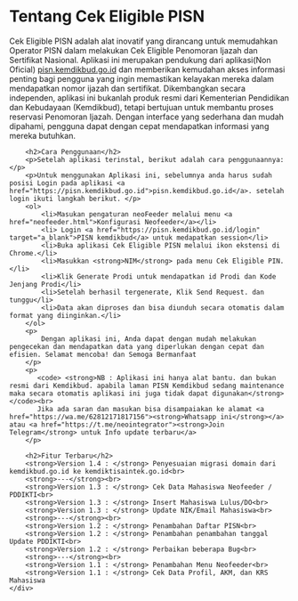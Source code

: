 <h1>Tentang Cek Eligible PISN</h1>
        <p>
            Cek Eligible PISN adalah alat inovatif yang dirancang untuk memudahkan Operator PISN dalam melakukan Cek Eligible Penomoran Ijazah dan Sertifikat Nasional. Aplikasi ini merupakan pendukung dari aplikasi(Non Oficial) <a href="https://pisn.kemdikbud.go.id/login">pisn.kemdikbud.go.id</a> dan memberikan kemudahan akses informasi penting bagi pengguna yang ingin memastikan kelayakan mereka dalam mendapatkan nomor ijazah dan sertifikat. Dikembangkan secara independen, aplikasi ini bukanlah produk resmi dari Kementerian Pendidikan dan Kebudayaan (Kemdikbud), tetapi bertujuan untuk membantu proses reservasi Penomoran Ijazah. Dengan interface yang sederhana dan mudah dipahami, pengguna dapat dengan cepat mendapatkan informasi yang mereka butuhkan.
        </p>

        <h2>Cara Penggunaan</h2>
        <p>Setelah aplikasi terinstal, berikut adalah cara penggunaannya:</p>
        <p>Untuk menggunakan Aplikasi ini, sebelumnya anda harus sudah posisi Login pada aplikasi <a href="https://pisn.kemdikbud.go.id">pisn.kemdikbud.go.id</a>. setelah login ikuti langkah berikut. </p>
        <ol>
            <li>Masukan pengaturan neoFeeder melalui menu <a href="neofeeder.html">Konfigurasi Neofeeder</a></li>
            <li> Login <a href="https://pisn.kemdikbud.go.id/login" target="a_blank">PISN kemdikbud</a> untuk medapatkan session</li>
            <li>Buka aplikasi Cek Eligible PISN melalui ikon ekstensi di Chrome.</li>
            <li>Masukkan <strong>NIM</strong> pada menu Cek Eligible PIN.</li>
            <li>Klik Generate Prodi untuk mendapatkan id Prodi dan Kode Jenjang Prodi</li>
            <li>Setelah berhasil tergenerate, Klik Send Request. dan tunggu</li>
            <li>Data akan diproses dan bisa diunduh secara otomatis dalam format yang diinginkan.</li>
        </ol>
        <p>
            Dengan aplikasi ini, Anda dapat dengan mudah melakukan pengecekan dan mendapatkan data yang diperlukan dengan cepat dan efisien. Selamat mencoba! dan Semoga Bermanfaat
        </p>
        <p>
           <code> <strong>NB : Aplikasi ini hanya alat bantu. dan bukan resmi dari Kemdikbud. apabila laman PISN Kemdikbud sedang maintenance maka secara otomatis aplikasi ini juga tidak dapat digunakan</strong></code><br>
           Jika ada saran dan masukan bisa disampaiakan ke alamat <a href="https://wa.me/62812171817156"><strong>Whatsapp ini</strong></a> atau <a href="https://t.me/neointegrator"><strong>Join Telegram</strong> untuk Info update terbaru</a>
        </p>

        <h2>Fitur Terbaru</h2>
        <strong>Version 1.4 : </strong> Penyesuaian migrasi domain dari kemdikbud.go.id ke kemdiktisaintek.go.id<br>        
        <strong>---</strong><br>
        <strong>Version 1.3 : </strong> Cek Data Mahasiswa Neofeeder / PDDIKTI<br>        
        <strong>Version 1.3 : </strong> Insert Mahasiswa Lulus/DO<br>        
        <strong>Version 1.3 : </strong> Update NIK/Email Mahasiswa<br>        
        <strong>---</strong><br>
        <strong>Version 1.2 : </strong> Penambahan Daftar PISN<br>        
        <strong>Version 1.2 : </strong> Penambahan penambahan tanggal Update PDDIKTI<br>
        <strong>Version 1.2 : </strong> Perbaikan beberapa Bug<br>
        <strong>---</strong><br>
        <strong>Version 1.1 : </strong> Penambahan Menu Neofeeder<br>
        <strong>Version 1.1 : </strong> Cek Data Profil, AKM, dan KRS Mahasiswa
    </div>
